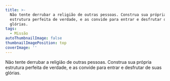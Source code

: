 ```yaml
---
title: >-
  Não tente derrubar a religião de outras pessoas. Construa sua própria
  estrutura perfeita de verdade, e as convide para entrar e desfrutar de suas
  glórias.
tags:
  - Missão
autoThumbnailImage: false
thumbnailImagePosition: top
coverImage: ''
---
```

Não tente derrubar a religião de outras pessoas. Construa sua própria estrutura perfeita de verdade, e as convide para entrar e desfrutar de suas glórias.
